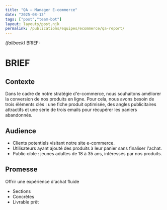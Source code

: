 ```yaml
---
title: "QA — Manager E-commerce"
date: "2025-08-13"
tags: ["post","team-bot"]
layout: layouts/post.njk
permalink: /publications/equipes/ecommerce/qa-report/
---
```

*(fallback)* BRIEF:
# BRIEF

## Contexte
Dans le cadre de notre stratégie d'e-commerce, nous souhaitons améliorer la conversion de nos produits en ligne. Pour cela, nous avons besoin de trois éléments clés : une fiche produit optimisée, des angles publicitaires attractifs et une série de trois emails pour récupérer les paniers abandonnés.

## Audience
- Clients potentiels visitant notre site e-commerce.
- Utilisateurs ayant ajouté des produits à leur panier sans finaliser l'achat.
- Public cible : jeunes adultes de 18 à 35 ans, intéressés par nos produits.

## Promesse
Offrir une expérience d'achat fluide 

- Sections
- Concrètes
- Livrable prêt
